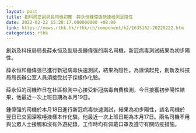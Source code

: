 ```yaml
---
layout: post
title: 創科局正副局長司機初確　薛永恒鍾偉強快速檢測呈陰性
date: 2022-02-22 15:28:17.000000000 +08:00
link: https://news.rthk.hk/rthk/ch/component/k2/1635162-20220222.htm
categories: rthk
---
```


創新及科技局局長薛永恒及副局長鍾偉强的兩名司機，新冠病毒測試結果為初步陽性。

薛永恒和鍾偉强已進行新冠病毒快速測試，結果為陰性。為謹慎起見，創新及科技局局長辦公室人員須接受拭子採樣作化驗。

薛永恒的司機昨日在社區檢測中心接受新冠病毒自費檢測，今日接獲初步陽性結果，他最近一次上班日期為本月19日。

鍾偉强的司機於本月18日進行新冠病毒快速測試，結果為初步陽性，該名司機於翌日已交回深喉唾液樣本作化驗。他最近一次上班日期為本月17日。兩名司機不用與公眾人士接觸和沒有外遊紀錄，工作時均有佩戴口罩及遵守有關防疫措施。
